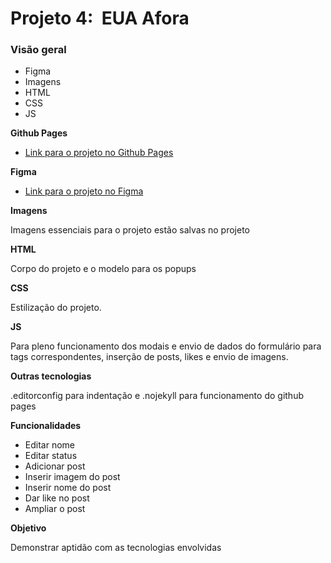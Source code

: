 # Projeto 4:  EUA Afora

### Visão geral

* Figma
* Imagens
* HTML
* CSS
* JS

**Github Pages**

* [Link para o projeto no Github Pages](https://isaac-israel.github.io/web_project_4_ptbr/)

**Figma**

* [Link para o projeto no Figma](https://www.figma.com/file/XfB6BSINvliub43JgKza1e/WEB.-Sprint-4.-Around-The-U.S.-desktop-%2B-mobile-pt)

**Imagens**

Imagens essenciais para o projeto estão salvas no projeto

**HTML**

Corpo do projeto e o modelo para os popups

**CSS**

Estilização do projeto.

**JS**

Para pleno funcionamento dos modais e envio de dados do formulário para tags correspondentes, inserção de posts, likes e envio de imagens.

**Outras tecnologias**

.editorconfig para indentação e .nojekyll para funcionamento do github pages

**Funcionalidades**

* Editar nome 
* Editar status
* Adicionar post
* Inserir imagem do post
* Inserir nome do post
* Dar like no post
* Ampliar o post

**Objetivo**

Demonstrar aptidão com as tecnologias envolvidas


